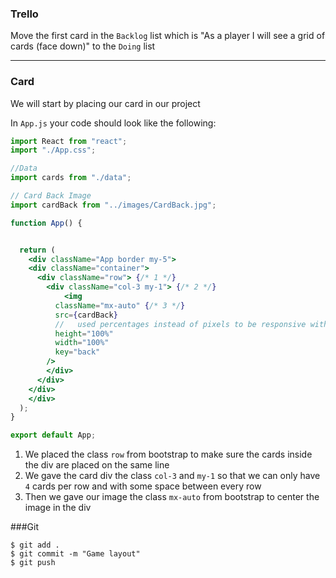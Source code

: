 ### Trello

Move the first card in the `Backlog` list which is "As a player I will see a grid of cards (face down)" to the `Doing` list

---

### Card

We will start by placing our card in our project

In `App.js` your code should look like the following:

```jsx
import React from "react";
import "./App.css";

//Data
import cards from "./data";

// Card Back Image
import cardBack from "../images/CardBack.jpg";

function App() {


  return (
    <div className="App border my-5">
    <div className="container">
      <div className="row"> {/* 1 */}
        <div className="col-3 my-1"> {/* 2 */}
            <img
          className="mx-auto" {/* 3 */}
          src={cardBack}
          //   used percentages instead of pixels to be responsive with the screen size
          height="100%"
          width="100%"
          key="back"
        />
        </div>
      </div>
    </div>
    </div>
  );
}

export default App;


```

1. We placed the class `row` from bootstrap to make sure the cards inside the div are placed on the same line
2. We gave the card div the class `col-3` and `my-1` so that we can only have `4` cards per row and with some space between every row
3. Then we gave our image the class `mx-auto` from bootstrap to center the image in the div

###Git

```shell
$ git add .
$ git commit -m "Game layout"
$ git push
```
